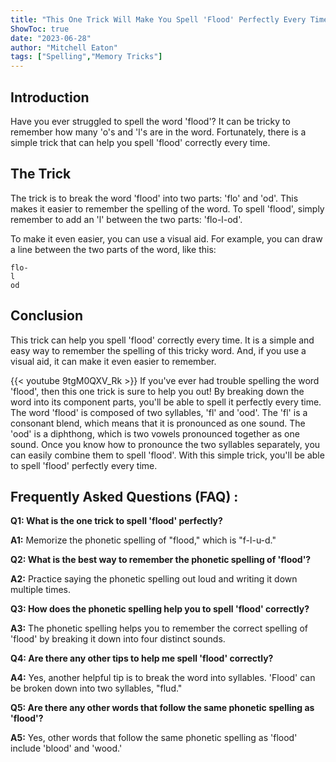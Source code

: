 ```yaml
---
title: "This One Trick Will Make You Spell 'Flood' Perfectly Every Time!"
ShowToc: true 
date: "2023-06-28"
author: "Mitchell Eaton" 
tags: ["Spelling","Memory Tricks"]
---
```

## Introduction

Have you ever struggled to spell the word 'flood'? It can be tricky to remember how many 'o's and 'l's are in the word. Fortunately, there is a simple trick that can help you spell 'flood' correctly every time. 

## The Trick

The trick is to break the word 'flood' into two parts: 'flo' and 'od'. This makes it easier to remember the spelling of the word. To spell 'flood', simply remember to add an 'l' between the two parts: 'flo-l-od'. 

To make it even easier, you can use a visual aid. For example, you can draw a line between the two parts of the word, like this:

```
flo-
l
od
```

## Conclusion

This trick can help you spell 'flood' correctly every time. It is a simple and easy way to remember the spelling of this tricky word. And, if you use a visual aid, it can make it even easier to remember.

{{< youtube 9tgM0QXV_Rk >}} 
If you've ever had trouble spelling the word 'flood', then this one trick is sure to help you out! By breaking down the word into its component parts, you'll be able to spell it perfectly every time. The word 'flood' is composed of two syllables, 'fl' and 'ood'. The 'fl' is a consonant blend, which means that it is pronounced as one sound. The 'ood' is a diphthong, which is two vowels pronounced together as one sound. Once you know how to pronounce the two syllables separately, you can easily combine them to spell 'flood'. With this simple trick, you'll be able to spell 'flood' perfectly every time.

## Frequently Asked Questions (FAQ) :
**Q1: What is the one trick to spell 'flood' perfectly?**

**A1:** Memorize the phonetic spelling of "flood," which is "f-l-u-d." 

**Q2: What is the best way to remember the phonetic spelling of 'flood'?**

**A2:** Practice saying the phonetic spelling out loud and writing it down multiple times. 

**Q3: How does the phonetic spelling help you to spell 'flood' correctly?**

**A3:** The phonetic spelling helps you to remember the correct spelling of 'flood' by breaking it down into four distinct sounds. 

**Q4: Are there any other tips to help me spell 'flood' correctly?**

**A4:** Yes, another helpful tip is to break the word into syllables. 'Flood' can be broken down into two syllables, "flud." 

**Q5: Are there any other words that follow the same phonetic spelling as 'flood'?**

**A5:** Yes, other words that follow the same phonetic spelling as 'flood' include 'blood' and 'wood.'





